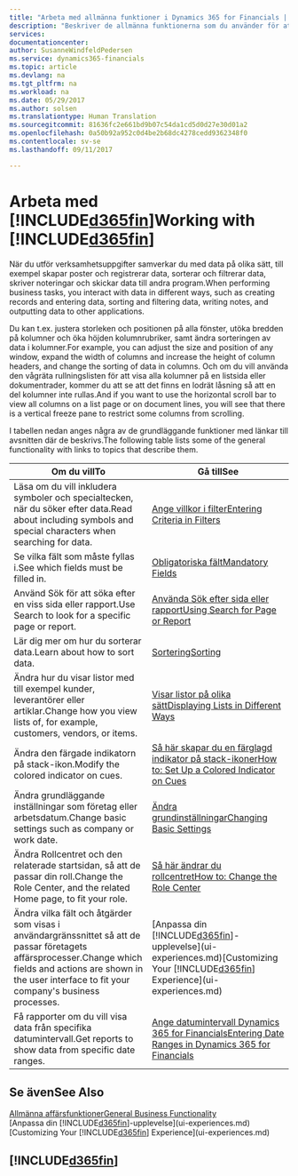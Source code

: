 ```yaml
---
title: "Arbeta med allmänna funktioner i Dynamics 365 for Financials | Microsoft Docs"
description: "Beskriver de allmänna funktionerna som du använder för att arbeta med data i Financials, ange värden, sortera data och ändra vyer."
services: 
documentationcenter: 
author: SusanneWindfeldPedersen
ms.service: dynamics365-financials
ms.topic: article
ms.devlang: na
ms.tgt_pltfrm: na
ms.workload: na
ms.date: 05/29/2017
ms.author: solsen
ms.translationtype: Human Translation
ms.sourcegitcommit: 81636fc2e661bd9b07c54da1cd5d0d27e30d01a2
ms.openlocfilehash: 0a50b92a952c0d4be2b68dc4278cedd9362348f0
ms.contentlocale: sv-se
ms.lasthandoff: 09/11/2017

---
```

# <a name="working-with-included365finincludesd365finlongmdmd"></a><span data-ttu-id="1a951-103">Arbeta med [!INCLUDE[d365fin](includes/d365fin_long_md.md)]</span><span class="sxs-lookup"><span data-stu-id="1a951-103">Working with [!INCLUDE[d365fin](includes/d365fin_long_md.md)]</span></span>
<span data-ttu-id="1a951-104">När du utför verksamhetsuppgifter samverkar du med data på olika sätt, till exempel skapar poster och registrerar data, sorterar och filtrerar data, skriver noteringar och skickar data till andra program.</span><span class="sxs-lookup"><span data-stu-id="1a951-104">When performing business tasks, you interact with data in different ways, such as creating records and entering data, sorting and filtering data, writing notes, and outputting data to other applications.</span></span>

<span data-ttu-id="1a951-105">Du kan t.ex. justera storleken och positionen på alla fönster, utöka bredden på kolumner och öka höjden kolumnrubriker, samt ändra sorteringen av data i kolumner.</span><span class="sxs-lookup"><span data-stu-id="1a951-105">For example, you can adjust the size and position of any window, expand the width of columns and increase the height of column headers, and change the sorting of data in columns.</span></span> <span data-ttu-id="1a951-106">Och om du vill använda den vågräta rullningslisten för att visa alla kolumner på en listsida eller dokumentrader, kommer du att se att det finns en lodrät låsning så att en del kolumner inte rullas.</span><span class="sxs-lookup"><span data-stu-id="1a951-106">And if you want to use the horizontal scroll bar to view all columns on a list page or on document lines, you will see that there is a vertical freeze pane to restrict some columns from scrolling.</span></span>

<span data-ttu-id="1a951-107">I tabellen nedan anges några av de grundläggande funktioner med länkar till avsnitten där de beskrivs.</span><span class="sxs-lookup"><span data-stu-id="1a951-107">The following table lists some of the general functionality with links to topics that describe them.</span></span>

| <span data-ttu-id="1a951-108">Om du vill</span><span class="sxs-lookup"><span data-stu-id="1a951-108">To</span></span> | <span data-ttu-id="1a951-109">Gå till</span><span class="sxs-lookup"><span data-stu-id="1a951-109">See</span></span> |
| --- | --- |
| <span data-ttu-id="1a951-110">Läsa om du vill inkludera symboler och specialtecken, när du söker efter data.</span><span class="sxs-lookup"><span data-stu-id="1a951-110">Read about including symbols and special characters when searching for data.</span></span> |[<span data-ttu-id="1a951-111">Ange villkor i filter</span><span class="sxs-lookup"><span data-stu-id="1a951-111">Entering Criteria in Filters</span></span>](ui-enter-criteria-filters.md) |
| <span data-ttu-id="1a951-112">Se vilka fält som måste fyllas i.</span><span class="sxs-lookup"><span data-stu-id="1a951-112">See which fields must be filled in.</span></span> |[<span data-ttu-id="1a951-113">Obligatoriska fält</span><span class="sxs-lookup"><span data-stu-id="1a951-113">Mandatory Fields</span></span>](ui-mandatory-fields.md) |
| <span data-ttu-id="1a951-114">Använd Sök för att söka efter en viss sida eller rapport.</span><span class="sxs-lookup"><span data-stu-id="1a951-114">Use Search to look for a specific page or report.</span></span> |[<span data-ttu-id="1a951-115">Använda Sök efter sida eller rapport</span><span class="sxs-lookup"><span data-stu-id="1a951-115">Using Search for Page or Report</span></span>](ui-search.md) |
| <span data-ttu-id="1a951-116">Lär dig mer om hur du sorterar data.</span><span class="sxs-lookup"><span data-stu-id="1a951-116">Learn about how to sort data.</span></span> |[<span data-ttu-id="1a951-117">Sortering</span><span class="sxs-lookup"><span data-stu-id="1a951-117">Sorting</span></span>](ui-sorting.md) |
| <span data-ttu-id="1a951-118">Ändra hur du visar listor med till exempel kunder, leverantörer eller artiklar.</span><span class="sxs-lookup"><span data-stu-id="1a951-118">Change how you view lists of, for example, customers, vendors, or items.</span></span> |[<span data-ttu-id="1a951-119">Visar listor på olika sätt</span><span class="sxs-lookup"><span data-stu-id="1a951-119">Displaying Lists in Different Ways</span></span>](across-display-lists-different-views.md) |
| <span data-ttu-id="1a951-120">Ändra den färgade indikatorn på stack-ikon.</span><span class="sxs-lookup"><span data-stu-id="1a951-120">Modify the colored indicator on cues.</span></span> |[<span data-ttu-id="1a951-121">Så här skapar du en färglagd indikator på stack-ikoner</span><span class="sxs-lookup"><span data-stu-id="1a951-121">How to: Set Up a Colored Indicator on Cues</span></span>](ui-how-setup-colored-indicator-cues.md) |
| <span data-ttu-id="1a951-122">Ändra grundläggande inställningar som företag eller arbetsdatum.</span><span class="sxs-lookup"><span data-stu-id="1a951-122">Change basic settings such as company or work date.</span></span> |[<span data-ttu-id="1a951-123">Ändra grundinställningar</span><span class="sxs-lookup"><span data-stu-id="1a951-123">Changing Basic Settings</span></span>](ui-change-basic-settings.md) |
| <span data-ttu-id="1a951-124">Ändra Rollcentret och den relaterade startsidan, så att de passar din roll.</span><span class="sxs-lookup"><span data-stu-id="1a951-124">Change the Role Center, and the related Home page, to fit your role.</span></span> |[<span data-ttu-id="1a951-125">Så här ändrar du rollcentret</span><span class="sxs-lookup"><span data-stu-id="1a951-125">How to: Change the Role Center</span></span>](change-role.md) |
| <span data-ttu-id="1a951-126">Ändra vilka fält och åtgärder som visas i användargränssnittet så att de passar företagets affärsprocesser.</span><span class="sxs-lookup"><span data-stu-id="1a951-126">Change which fields and actions are shown in the user interface to fit your company's business processes.</span></span> |<span data-ttu-id="1a951-127">[Anpassa din [!INCLUDE[d365fin](includes/d365fin_md.md)]-upplevelse](ui-experiences.md)</span><span class="sxs-lookup"><span data-stu-id="1a951-127">[Customizing Your [!INCLUDE[d365fin](includes/d365fin_md.md)] Experience](ui-experiences.md)</span></span> |
| <span data-ttu-id="1a951-128">Få rapporter om du vill visa data från specifika datumintervall.</span><span class="sxs-lookup"><span data-stu-id="1a951-128">Get reports to show data from specific date ranges.</span></span> |[<span data-ttu-id="1a951-129">Ange datumintervall Dynamics 365 for Financials</span><span class="sxs-lookup"><span data-stu-id="1a951-129">Entering Date Ranges in Dynamics 365 for Financials</span></span>](ui-enter-date-ranges.md) |

## <a name="see-also"></a><span data-ttu-id="1a951-130">Se även</span><span class="sxs-lookup"><span data-stu-id="1a951-130">See Also</span></span>
[<span data-ttu-id="1a951-131">Allmänna affärsfunktioner</span><span class="sxs-lookup"><span data-stu-id="1a951-131">General Business Functionality</span></span>](ui-across-business-areas.md)  
<span data-ttu-id="1a951-132">[Anpassa din [!INCLUDE[d365fin](includes/d365fin_md.md)]-upplevelse](ui-experiences.md)</span><span class="sxs-lookup"><span data-stu-id="1a951-132">[Customizing Your [!INCLUDE[d365fin](includes/d365fin_md.md)] Experience](ui-experiences.md)</span></span>  

## [!INCLUDE[d365fin](includes/free_trial_md.md)]

